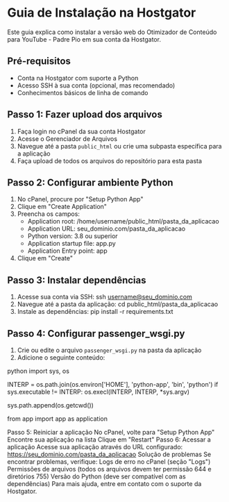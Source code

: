 # Guia de Instalação na Hostgator

Este guia explica como instalar a versão web do Otimizador de Conteúdo para YouTube - Padre Pio em sua conta da Hostgator.

## Pré-requisitos

- Conta na Hostgator com suporte a Python
- Acesso SSH à sua conta (opcional, mas recomendado)
- Conhecimentos básicos de linha de comando

## Passo 1: Fazer upload dos arquivos

1. Faça login no cPanel da sua conta Hostgator
2. Acesse o Gerenciador de Arquivos
3. Navegue até a pasta `public_html` ou crie uma subpasta específica para a aplicação
4. Faça upload de todos os arquivos do repositório para esta pasta

## Passo 2: Configurar ambiente Python

1. No cPanel, procure por "Setup Python App"
2. Clique em "Create Application"
3. Preencha os campos:
   - Application root: /home/username/public_html/pasta_da_aplicacao
   - Application URL: seu_dominio.com/pasta_da_aplicacao
   - Python version: 3.8 ou superior
   - Application startup file: app.py
   - Application Entry point: app
4. Clique em "Create"

## Passo 3: Instalar dependências
1. Acesse sua conta via SSH:
ssh username@seu_dominio.com
2. Navegue até a pasta da aplicação:
cd public_html/pasta_da_aplicacao
3. Instale as dependências:
pip install -r requirements.txt
## Passo 4: Configurar passenger_wsgi.py

1. Crie ou edite o arquivo `passenger_wsgi.py` na pasta da aplicação
2. Adicione o seguinte conteúdo:

python
import sys, os

INTERP = os.path.join(os.environ['HOME'], 'python-app', 'bin', 'python')
if sys.executable != INTERP:
    os.execl(INTERP, INTERP, *sys.argv)

sys.path.append(os.getcwd())

from app import app as application

Passo 5: Reiniciar a aplicação
No cPanel, volte para "Setup Python App"
Encontre sua aplicação na lista
Clique em "Restart"
Passo 6: Acessar a aplicação
Acesse sua aplicação através do URL configurado:
https://seu_dominio.com/pasta_da_aplicacao
Solução de problemas
Se encontrar problemas, verifique:
Logs de erro no cPanel (seção "Logs")
Permissões de arquivos (todos os arquivos devem ter permissão 644 e diretórios 755)
Versão do Python (deve ser compatível com as dependências)
Para mais ajuda, entre em contato com o suporte da Hostgator.
